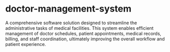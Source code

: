 # doctor-management-system
A comprehensive software solution designed to streamline the administrative tasks of medical facilities. This system enables efficient management of doctor schedules, patient appointments, medical records, billing, and staff coordination, ultimately improving the overall workflow and patient experience.
